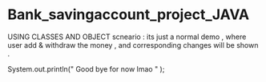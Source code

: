 # Bank_savingaccount_project_JAVA
USING CLASSES AND OBJECT scneario :
its just a normal demo , where user add  &amp; withdraw the money , and corresponding changes will be shown .

System.out.println(" Good bye for now lmao " );
